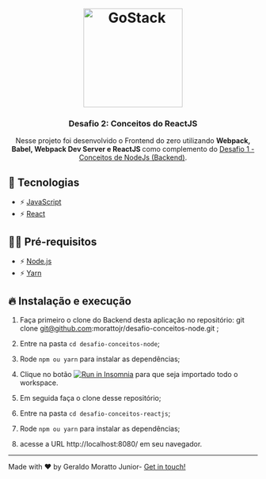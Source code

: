<h1 align="center">
    <img alt="GoStack" src="https://rocketseat-cdn.s3-sa-east-1.amazonaws.com/bootcamp-header.png" width="200px" />
</h1>

<h3 align="center">Desafio 2: Conceitos do ReactJS</h3>

<p align="center">Nesse projeto foi desenvolvido o Frontend do zero utilizando <strong>Webpack, Babel, Webpack Dev Server e ReactJS
</strong> como complemento do <a href="https://github.com/morattojr/desafio-conceitos-node">Desafio 1 - Conceitos de NodeJs (Backend)</a>.</p>

## 🚀 Tecnologias

- ⚡ [JavaScript](https://skylab.rocketseat.com.br/journey/starter)
- ⚡ [React](https://pt-br.reactjs.org/)


## ✋🏻 Pré-requisitos

- ⚡ [Node.js](https://nodejs.org/en/)
- ⚡ [Yarn](https://yarnpkg.com/pt-BR/docs/install)

## 🔥 Instalação e execução

1. Faça primeiro o clone do Backend desta aplicação no repositório: git clone git@github.com:morattojr/desafio-conceitos-node.git ;
2. Entre na pasta `cd desafio-conceitos-node`;
3. Rode `npm ou yarn` para instalar as dependências;
4. Clique no botão <a href="https://insomnia.rest/run/?label=Conceitos%20NodeJs&uri=https%3A%2F%2Fraw.githubusercontent.com%2Fmorattojr%2Fdesafio-conceitos-node%2Fmaster%2FInsomnia_2020-04-21.json" target="_blank"><img src="https://insomnia.rest/images/run.svg" alt="Run in Insomnia"></a> para que seja importado todo o workspace.

5. Em seguida faça o clone desse repositório;
6. Entre na pasta `cd desafio-conceitos-reactjs`;
7. Rode `npm ou yarn` para instalar as dependências;
8. acesse a URL http://localhost:8080/ em seu navegador.


---

<p>Made with ♥ by Geraldo Moratto Junior- <a href="https://www.linkedin.com/in/geraldo-moratto-junior/" target="_blank" rel="nofollow">Get in touch!</a></p>
